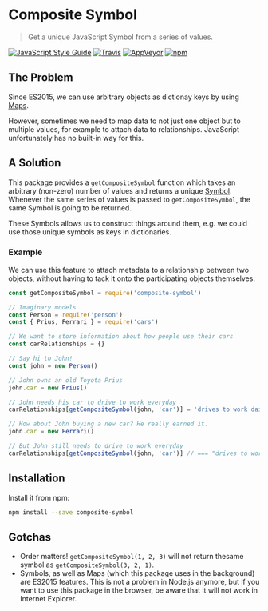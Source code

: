 # Composite Symbol
> Get a unique JavaScript Symbol from a series of values.

[![JavaScript Style Guide](https://img.shields.io/badge/code_style-standard-brightgreen.svg)](https://standardjs.com)
[![Travis](https://img.shields.io/travis/Loilo/composite-symbol.svg?label=unix&logo=travis)](https://travis-ci.org/Loilo/composite-symbol)
[![AppVeyor](https://img.shields.io/appveyor/ci/Loilo/composite-symbol.svg?label=windows&logo=appveyor)](https://ci.appveyor.com/project/Loilo/composite-symbol)
[![npm](https://img.shields.io/npm/v/composite-symbol.svg)](https://npmjs.com/package/composite-symbol)

## The Problem
Since ES2015, we can use arbitrary objects as dictionay keys by using [Maps](https://developer.mozilla.org/docs/Web/JavaScript/Reference/Global_Objects/Map).

However, sometimes we need to map data to not just one object but to multiple values, for example to attach data to relationships. JavaScript unfortunately has no built-in way for this.

## A Solution
This package provides a `getCompositeSymbol` function which takes an arbitrary (non-zero) number of values and returns a unique [Symbol](https://developer.mozilla.org/docs/Web/JavaScript/Reference/Global_Objects/Symbol). Whenever the same series of values is passed to `getCompositeSymbol`, the same Symbol is going to be returned.

These Symbols allows us to construct things around them, e.g. we could use those unique symbols as keys in dictionaries.

### Example
We can use this feature to attach metadata to a relationship between two objects, without having to tack it onto the participating objects themselves:

```javascript
const getCompositeSymbol = require('composite-symbol')

// Imaginary models
const Person = require('person')
const { Prius, Ferrari } = require('cars')

// We want to store information about how people use their cars
const carRelationships = {}

// Say hi to John!
const john = new Person()

// John owns an old Toyota Prius
john.car = new Prius()

// John needs his car to drive to work everyday
carRelationships[getCompositeSymbol(john, 'car')] = 'drives to work daily'

// How about John buying a new car? He really earned it.
john.car = new Ferrari()

// But John still needs to drive to work everyday
carRelationships[getCompositeSymbol(john, 'car')] // === "drives to work daily"
```

## Installation
Install it from npm:

```bash
npm install --save composite-symbol
```

## Gotchas
* Order matters! `getCompositeSymbol(1, 2, 3)` will not return thesame symbol as `getCompositeSymbol(3, 2, 1)`.
* Symbols, as well as Maps (which this package uses in the background) are ES2015 features. This is not a problem in Node.js anymore, but if you want to use this package in the browser, be aware that it will not work in Internet Explorer.

